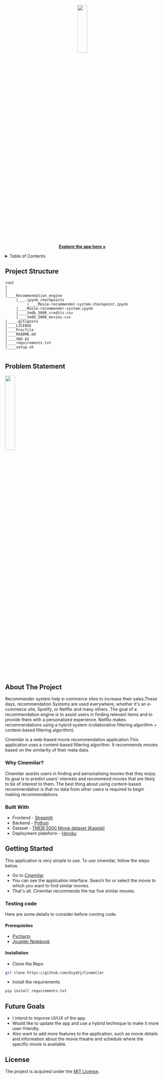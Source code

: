 <p align="center">
<img src="https://user-images.githubusercontent.com/87236107/170743885-976aca4c-c0ae-4cb7-bf6a-b1d7786274f0.svg" width=25% height=20%>
    <br />
  <a href="https://cinemilarity.herokuapp.com/"><strong>Explore the app here »</strong></a>
</p>
<details>
  <summary>Table of Contents</summary>
  <ol>
     <li>
      <a href="#project-structure">Project Structure</a>
    </li>
      <li>
      <a href="#problem-statement">Problem Statement</a>
    </li>
    <li>
      <a href="#about-the-project">About The Project</a>
      <ul>
        <li><a href="#why-cinemilar">Why Cinemilar?</a></li>
        <li><a href="#built-with">Built With</a></li>
      </ul>
    </li>
    <li>
      <a href="#getting-started">Getting Started</a>
      <ul>
        <li><a href="#prerequisites">Prerequisites</a></li>
        <li><a href="#installation">Installation</a></li>
      </ul>
    </li>
    <li><a href="#future-goals">Future Goals</a></li>
    <li><a href="#license">License</a></li>
  </ol>
</details>

## Project Structure
```
root
|
|
|____Recommendation_engine
     |___.ipynb_checkpoints
          |____Movie-recommender-system-checkpoint.ipynb
     |____Movie-recommender-system.ipynb
     |____tmdb_5000_credits.csv
     |____tmdb_5000_movies.csv
|____.gitignore
|____LICENSE
|____Procfile
|____README.md
|____app.py
|____requirements.txt
|____setup.sh
                                     
```
## Problem Statement

<img src="https://user-images.githubusercontent.com/87236107/170763467-bb1e9f13-5651-482c-807e-c57c9deb6e42.jpeg" width=25% height=25%>

## About The Project

Recommender system help e-commerce sites to increase their sales.These days, recommendation Systems are used everywhere, whether it's an e-commerce site, Spotify, or Netflix and many others. The goal of a recommendation engine is to assist users in finding relevant items and to provide them with a personalized experience. Netflix makes recommendations using a hybrid system (collaborative filtering algorithm + content-based filtering algorithm).

Cinemilar is a web-based movie recommendation application.This application uses a content-based filtering algorithm. It recommends movies based on the similarity of their meta data.


### Why Cinemilar?

Cinemilar assists users in finding and personalising movies that they enjoy. Its goal is to predict users' interests and recommend movies that are likely to be of interest to them.
The best thing about using content-based recommendation is that no data from other users is required to begin making recommendations.

### Built With
* Frontend - [Streamlit](https://streamlit.io/)
* Backend  - [Python](https://www.python.org/)
* Dataset  - [TMDB 5000 Movie dataset (Kaggle)](https://www.kaggle.com/datasets/tmdb/tmdb-movie-metadata?resource=download)
* Deployment plateform - [Heroku](https://www.heroku.com/)
## Getting Started

This application is very simple to use. To use cinemilar, follow the steps below.

* Go to [Cinemilar](https://cinemilarity.herokuapp.com/)
* You can see the application interface. Search for or select the movie to which you want to find similar movies.
* That's all. Cinemilar recommends the top five similar movies.  

### Testing code

Here are some details to consider before running code.

#### Prerequisites

* [Pycharm](https://www.jetbrains.com/pycharm/)
* [Jyupiter Notebook](https://jupyter.org/)

#### Installation

* Clone the Repo 

```sh 
git clone https://github.com/DiyaVj/Cinemilar
```

* Install the requirements 

```sh 
pip install requirements.txt
```


## Future Goals

* I intend to improve UI/UX of the app.
* Would like to update the app and use a hybrid technique to make it more user-friendly.
* Also want to add more features to the application, such as movie details and information about the movie theatre and schedule where the specific movie is available.

## License

The project is acquired under the [MIT License](https://docs.github.com/en/repositories/managing-your-repositorys-settings-and-features/customizing-your-repository/licensing-a-repository#disclaimer).
